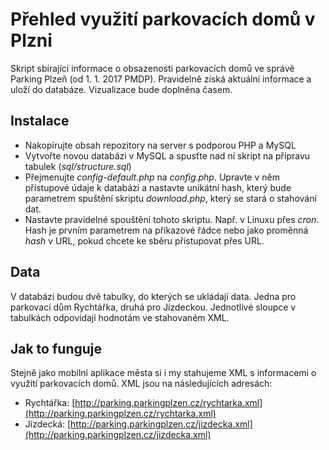 # Přehled využití parkovacích domů v Plzni
Skript sbírající informace o obsazenosti parkovacích domů ve správě Parking Plzeň (od 1. 1. 2017 PMDP). Pravidelně získá aktuální informace a uloží do databáze. Vizualizace bude doplněna časem.

## Instalace
- Nakopírujte obsah repozitory na server s podporou PHP a MySQL
- Vytvořte novou databázi v MySQL a spusťte nad ní skript na přípravu tabulek (*sql/structure.sql*)
- Přejmenujte *config-default.php* na *config.php*. Upravte v něm přístupové údaje k databázi a nastavte unikátní hash, který bude parametrem spuštění skriptu *download.php*, který se stará o stahování dat.
- Nastavte pravidelné spouštění tohoto skriptu. Např. v Linuxu přes *cron*. Hash je prvním parametrem na příkazové řádce nebo jako proměnná *hash* v URL, pokud chcete ke sběru přistupovat přes URL.

## Data
V databázi budou dvě tabulky, do kterých se ukládají data. Jedna pro parkovací dům Rychtářka, druhá pro Jízdeckou. Jednotlivé sloupce v tabulkách odpovídají hodnotám ve stahovaném XML.

## Jak to funguje
Stejně jako mobilní aplikace města si i my stahujeme XML s informacemi o využití parkovacích domů. XML jsou na následujících adresách:
- Rychtářka: [http://parking.parkingplzen.cz/rychtarka.xml](http://parking.parkingplzen.cz/rychtarka.xml)
- Jízdecká: [http://parking.parkingplzen.cz/jizdecka.xml](http://parking.parkingplzen.cz/jizdecka.xml)
